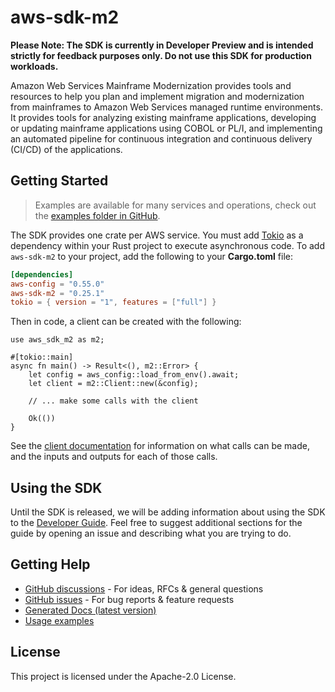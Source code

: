 # aws-sdk-m2

**Please Note: The SDK is currently in Developer Preview and is intended strictly for
feedback purposes only. Do not use this SDK for production workloads.**

Amazon Web Services Mainframe Modernization provides tools and resources to help you plan and implement migration and modernization from mainframes to Amazon Web Services managed runtime environments. It provides tools for analyzing existing mainframe applications, developing or updating mainframe applications using COBOL or PL/I, and implementing an automated pipeline for continuous integration and continuous delivery (CI/CD) of the applications.

## Getting Started

> Examples are available for many services and operations, check out the
> [examples folder in GitHub](https://github.com/awslabs/aws-sdk-rust/tree/main/examples).

The SDK provides one crate per AWS service. You must add [Tokio](https://crates.io/crates/tokio)
as a dependency within your Rust project to execute asynchronous code. To add `aws-sdk-m2` to
your project, add the following to your **Cargo.toml** file:

```toml
[dependencies]
aws-config = "0.55.0"
aws-sdk-m2 = "0.25.1"
tokio = { version = "1", features = ["full"] }
```

Then in code, a client can be created with the following:

```rust,no_run
use aws_sdk_m2 as m2;

#[tokio::main]
async fn main() -> Result<(), m2::Error> {
    let config = aws_config::load_from_env().await;
    let client = m2::Client::new(&config);

    // ... make some calls with the client

    Ok(())
}
```

See the [client documentation](https://docs.rs/aws-sdk-m2/latest/aws_sdk_m2/client/struct.Client.html)
for information on what calls can be made, and the inputs and outputs for each of those calls.

## Using the SDK

Until the SDK is released, we will be adding information about using the SDK to the
[Developer Guide](https://docs.aws.amazon.com/sdk-for-rust/latest/dg/welcome.html). Feel free to suggest
additional sections for the guide by opening an issue and describing what you are trying to do.

## Getting Help

* [GitHub discussions](https://github.com/awslabs/aws-sdk-rust/discussions) - For ideas, RFCs & general questions
* [GitHub issues](https://github.com/awslabs/aws-sdk-rust/issues/new/choose) - For bug reports & feature requests
* [Generated Docs (latest version)](https://awslabs.github.io/aws-sdk-rust/)
* [Usage examples](https://github.com/awslabs/aws-sdk-rust/tree/main/examples)

## License

This project is licensed under the Apache-2.0 License.

